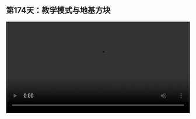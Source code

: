 ## 第174天：教学模式与地基方块

<video width="100%" controls controlslist="nodownload nofullscreen noremoteplayback" disablePictureInPicture>
  <source src="https://api.keepwork.com/ts-storage/siteFiles/20216/raw#1621254109856session174 教学模式与地基方块.webm" type="video/webm">
  <source src="https://api.keepwork.com/ts-storage/siteFiles/20217/raw#1621254117580session174 教学模式与地基方块_small.mp4" type="video/mp4" />
   
  你的浏览器不支持播放
</video>

<style>
video::-webkit-media-controls-fullscreen-button {
    display: none;
}
</style>
### 字幕

我们来到**建造**项下，找到**地基石**，id是155。
我们按**Ctrl+左键**选择一个区域，像这样。
点击地基石，
将区域替换为地基石。
然后我们再切换为其他方块，比如草皮方块。
我们在地基石上，再创建一层方块，像这样。
此时我们可以输入/mode
注意，这里有一种特殊的编辑模式，叫做**教学模式**。
也就是 **/mode tutorial**
我们按回车。
此时我们**在地基石以外的所有区域都是无法点击和编辑的**。
像这里，鼠标点击都是无效的。
然而**在地基石的正上方**，
比如中间4*4草方块的地方，

我们**可以正常进行所有的编辑操作**。
像这样。
通过这种方式，我们可以在场景中设置一些**可编辑的区域**，而且不一定是正方形，可以是任意的形状。
**它是由地基石所在的区域来决定的。**

### 动手练习
